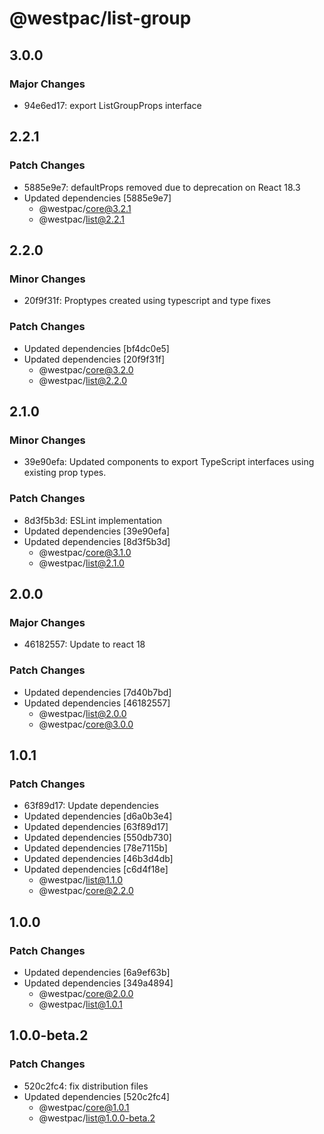 # @westpac/list-group

## 3.0.0

### Major Changes

- 94e6ed17: export ListGroupProps interface

## 2.2.1

### Patch Changes

- 5885e9e7: defaultProps removed due to deprecation on React 18.3
- Updated dependencies [5885e9e7]
  - @westpac/core@3.2.1
  - @westpac/list@2.2.1

## 2.2.0

### Minor Changes

- 20f9f31f: Proptypes created using typescript and type fixes

### Patch Changes

- Updated dependencies [bf4dc0e5]
- Updated dependencies [20f9f31f]
  - @westpac/core@3.2.0
  - @westpac/list@2.2.0

## 2.1.0

### Minor Changes

- 39e90efa: Updated components to export TypeScript interfaces using existing prop types.

### Patch Changes

- 8d3f5b3d: ESLint implementation
- Updated dependencies [39e90efa]
- Updated dependencies [8d3f5b3d]
  - @westpac/core@3.1.0
  - @westpac/list@2.1.0

## 2.0.0

### Major Changes

- 46182557: Update to react 18

### Patch Changes

- Updated dependencies [7d40b7bd]
- Updated dependencies [46182557]
  - @westpac/list@2.0.0
  - @westpac/core@3.0.0

## 1.0.1

### Patch Changes

- 63f89d17: Update dependencies
- Updated dependencies [d6a0b3e4]
- Updated dependencies [63f89d17]
- Updated dependencies [550db730]
- Updated dependencies [78e7115b]
- Updated dependencies [46b3d4db]
- Updated dependencies [c6d4f18e]
  - @westpac/list@1.1.0
  - @westpac/core@2.2.0

## 1.0.0

### Patch Changes

- Updated dependencies [6a9ef63b]
- Updated dependencies [349a4894]
  - @westpac/core@2.0.0
  - @westpac/list@1.0.1

## 1.0.0-beta.2

### Patch Changes

- 520c2fc4: fix distribution files
- Updated dependencies [520c2fc4]
  - @westpac/core@1.0.1
  - @westpac/list@1.0.0-beta.2
